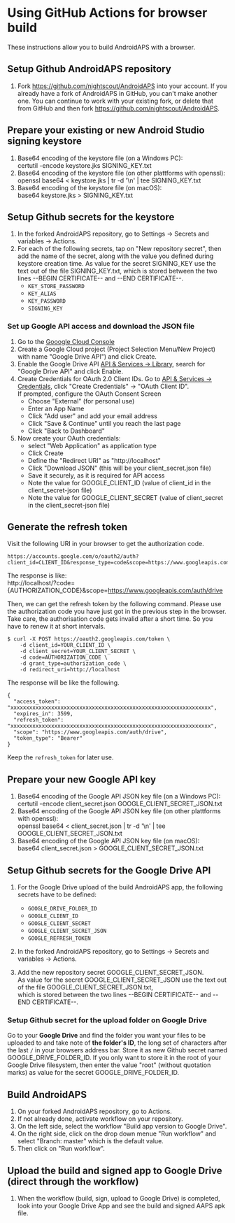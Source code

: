 # Using GitHub Actions for browser build

These instructions allow you to build AndroidAPS with a browser.


## Setup Github AndroidAPS repository

1. Fork https://github.com/nightscout/AndroidAPS into your account. If you already have a fork of AndroidAPS in GitHub, you can't make another one. You can continue to work with your existing fork, or delete that from GitHub and then fork https://github.com/nightscout/AndroidAPS.


## Prepare your existing or new Android Studio signing keystore

1. Base64 encoding of the keystore file (on a Windows PC):\
   certutil -encode keystore.jks SIGNING_KEY.txt
2. Base64 encoding of the keystore file (on other plattforms with openssl):\
   openssl base64 < keystore.jks | tr -d '\n' | tee SIGNING_KEY.txt
3. Base64 encoding of the keystore file (on macOS):\
   base64 keystore.jks > SIGNING_KEY.txt


## Setup Github secrets for the keystore

1. In the forked AndroidAPS repository, go to Settings -> Secrets and variables -> Actions.
1. For each of the following secrets, tap on "New repository secret", then add the name of the secret, along with the value you defined during keystore creation time. As value for the secret SIGNING_KEY use the text out of the file SIGNING_KEY.txt, which is stored between the two lines --BEGIN CERTIFICATE-- and --END CERTIFICATE--.  
    * `KEY_STORE_PASSWORD`
    * `KEY_ALIAS`
    * `KEY_PASSWORD`
    * `SIGNING_KEY`


### Set up Google API access and download the JSON file
1. Go to the [Gooogle Cloud Console](https://console.cloud.google.com)
2. Create a Google Cloud project (Project Selection Menu/New Project) with name "Google Drive API") and click Create.
3. Enable the Google Drive API [API & Services -> Library](https://console.cloud.google.com/apis/library), search for "Google Drive API" and click Enable.
4. Create Credentials for OAuth 2.0 Client IDs. Go to [API & Services -> Credentials](https://console.cloud.google.com/apis/credentials), click "Create Credentials" -> "OAuth Client ID".\
   If prompted, configure the OAuth Consent Screen
   * Choose "External" (for personal use)
   * Enter an App Name
   * Click "Add user" and add your email address
   * Click "Save & Continue" until you reach the last page
   * Click "Back to Dashboard"
5. Now create your OAuth credentials:
   * select "Web Application" as application type
   * Click Create
   * Define the "Redirect URI" as "http://localhost"
   * Click "Download JSON" (this will be your client_secret.json file)
   * Save it securely, as it is required for API access
   * Note the value for GOOGLE_CLIENT_ID (value of client_id in the client_secret-json file)
   * Note the value for GOOGLE_CLIENT_SECRET (value of client_secret in the client_secret-json file)

## Generate the refresh token

Visit the following URI in your browser to get the authorization code.

```
https://accounts.google.com/o/oauth2/auth?client_id=CLIENT_ID&response_type=code&scope=https://www.googleapis.com/auth/drive&redirect_uri=http://localhost&access_type=offline
```
The response is like:\
http://localhost/?code={AUTHORIZATION_CODE}&scope=https://www.googleapis.com/auth/drive

Then, we can get the refresh token by the following command. Please use the authorization code you have just got in the previous step in the browser.
Take care, the authorisation code gets invalid after a short time. So you have to renew it at short intervals.
```
$ curl -X POST https://oauth2.googleapis.com/token \
    -d client_id=YOUR_CLIENT_ID \
    -d client_secret=YOUR_CLIENT_SECRET \
    -d code=AUTHORIZATION_CODE \
    -d grant_type=authorization_code \
    -d redirect_uri=http://localhost
```

The response will be like the following.

```
{
  "access_token": "xxxxxxxxxxxxxxxxxxxxxxxxxxxxxxxxxxxxxxxxxxxxxxxxxxxxxxxxxxxxxxxx",
  "expires_in": 3599,
  "refresh_token": "xxxxxxxxxxxxxxxxxxxxxxxxxxxxxxxxxxxxxxxxxxxxxxxxxxxxxxxxxxxxxxxx",
  "scope": "https://www.googleapis.com/auth/drive",
  "token_type": "Bearer"
}
```

Keep the `refresh_token` for later use.
   
## Prepare your new Google API key

1. Base64 encoding of the Google API JSON key file (on a Windows PC):\
   certutil -encode client_secret.json GOOGLE_CLIENT_SECRET_JSON.txt
2. Base64 encoding of the Google API JSON key file (on other plattforms with openssl):\
   openssl base64 < client_secret.json | tr -d '\n' | tee GOOGLE_CLIENT_SECRET_JSON.txt
3. Base64 encoding of the Google API JSON key file (on macOS):\
   base64 client_secret.json > GOOGLE_CLIENT_SECRET_JSON.txt

## Setup Github secrets for the Google Drive API
1. For the Google Drive upload of the build AndroidAPS app, the following secrets have to be defined:
    * `GOOGLE_DRIVE_FOLDER_ID`
    * `GOOGLE_CLIENT_ID`
    * `GOOGLE_CLIENT_SECRET`
    * `GOOGLE_CLIENT_SECRET_JSON`
    * `GOOGLE_REFRESH_TOKEN`

1. In the forked AndroidAPS repository, go to Settings -> Secrets and variables -> Actions.
1. Add the new repository secret GOOGLE_CLIENT_SECRET_JSON.\
   As value for the secret GOOGLE_CLIENT_SECRET_JSON use the text out of the file GOOGLE_CLIENT_SECRET_JSON.txt,\
   which is stored between the two lines --BEGIN CERTIFICATE-- and --END CERTIFICATE--.  


### Setup Github secret for the upload folder on Google Drive

Go to your **Google Drive** and find the folder you want your files to be uploaded to and take note of **the folder's ID**, the long set of characters after the last `/` in your browsers address bar. Store it as new Github secret named GOOGLE_DRIVE_FOLDER_ID. If you only want to store it in the root of your Google Drive filesystem, then enter the value "root" (without quotation marks) as value for the secret GOOGLE_DRIVE_FOLDER_ID.

## Build AndroidAPS
1. On your forked AndroidAPS repository, go to Actions.
2. If not already done, activate workflow on your repository.
3. On the left side, select the workflow "Build app version to Google Drive".
4. On the right side, click on the drop down menue "Run workflow" and select "Branch: master" which is the default value.
5. Then click on "Run workflow".


## Upload the build and signed app to Google Drive (direct through the workflow)
1. When the workflow (build, sign, upload to Google Drive) is completed,
   look into your Google Drive App and see the build and signed AAPS apk file.
